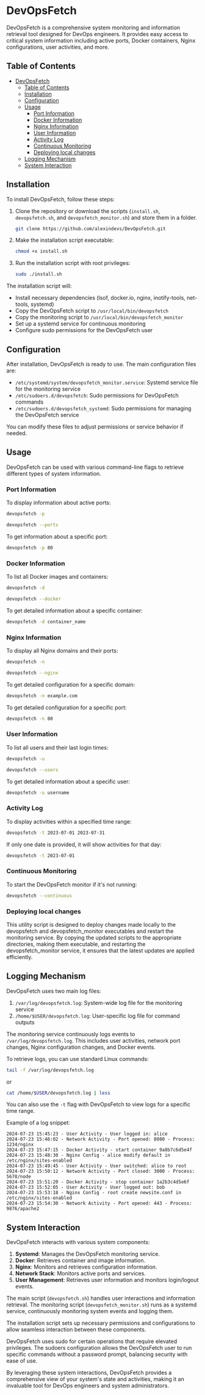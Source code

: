# DevOpsFetch

DevOpsFetch is a comprehensive system monitoring and information retrieval tool designed for DevOps engineers. It provides easy access to critical system information including active ports, Docker containers, Nginx configurations, user activities, and more.

## Table of Contents

- [DevOpsFetch](#devopsfetch)
  - [Table of Contents](#table-of-contents)
  - [Installation](#installation)
  - [Configuration](#configuration)
  - [Usage](#usage)
    - [Port Information](#port-information)
    - [Docker Information](#docker-information)
    - [Nginx Information](#nginx-information)
    - [User Information](#user-information)
    - [Activity Log](#activity-log)
    - [Continuous Monitoring](#continuous-monitoring)
    - [Deploying local changes](#deploying-local-changes)
  - [Logging Mechanism](#logging-mechanism)
  - [System Interaction](#system-interaction)

## Installation

To install DevOpsFetch, follow these steps:

1. Clone the repository or download the scripts (`install.sh`, `devopsfetch.sh`, and `devopsfetch_monitor.sh`) and store them in a folder.

   ```bash
   git clone https://github.com/alexindevs/DevOpsFetch.git
   ```

2. Make the installation script executable:

   ```bash
   chmod +x install.sh
   ```

3. Run the installation script with root privileges:

   ```bash
   sudo ./install.sh
   ```

The installation script will:

- Install necessary dependencies (lsof, docker.io, nginx, inotify-tools, net-tools, systemd)
- Copy the DevOpsFetch script to `/usr/local/bin/devopsfetch`
- Copy the monitoring script to `/usr/local/bin/devopsfetch_monitor`
- Set up a systemd service for continuous monitoring
- Configure sudo permissions for the DevOpsFetch user

## Configuration

After installation, DevOpsFetch is ready to use. The main configuration files are:

- `/etc/systemd/system/devopsfetch_monitor.service`: Systemd service file for the monitoring service
- `/etc/sudoers.d/devopsfetch`: Sudo permissions for DevOpsFetch commands
- `/etc/sudoers.d/devopsfetch_systemd`: Sudo permissions for managing the DevOpsFetch service

You can modify these files to adjust permissions or service behavior if needed.

## Usage

DevOpsFetch can be used with various command-line flags to retrieve different types of system information.

### Port Information

To display information about active ports:

```bash
devopsfetch -p
```

```bash
devopsfetch --ports
```

To get information about a specific port:

```bash
devopsfetch -p 80
```

### Docker Information

To list all Docker images and containers:

```bash
devopsfetch -d
```

```bash
devopsfetch --docker
```

To get detailed information about a specific container:

```bash
devopsfetch -d container_name
```

### Nginx Information

To display all Nginx domains and their ports:

```bash
devopsfetch -n
```

```bash
devopsfetch --nginx
```

To get detailed configuration for a specific domain:

```bash
devopsfetch -n example.com
```

To get detailed configuration for a specific port:

```bash
devopsfetch -n 80
```

### User Information

To list all users and their last login times:

```bash
devopsfetch -u
```

```bash
devopsfetch --users
```

To get detailed information about a specific user:

```bash
devopsfetch -u username
```

### Activity Log

To display activities within a specified time range:

```bash
devopsfetch -t 2023-07-01 2023-07-31
```

If only one date is provided, it will show activities for that day:

```bash
devopsfetch -t 2023-07-01
```

### Continuous Monitoring

To start the DevOpsFetch monitor if it's not running:

```bash
devopsfetch --continuous
```

### Deploying local changes

This utility script is designed to deploy changes made locally to the devopsfetch and devopsfetch_monitor executables and restart the monitoring service. By copying the updated scripts to the appropriate directories, making them executable, and restarting the devopsfetch_monitor service, it ensures that the latest updates are applied efficiently.

## Logging Mechanism

DevOpsFetch uses two main log files:

1. `/var/log/devopsfetch.log`: System-wide log file for the monitoring service
2. `/home/$USER/devopsfetch.log`: User-specific log file for command outputs

The monitoring service continuously logs events to `/var/log/devopsfetch.log`. This includes user activities, network port changes, Nginx configuration changes, and Docker events.

To retrieve logs, you can use standard Linux commands:

```bash
tail -f /var/log/devopsfetch.log
```

or

```bash
cat /home/$USER/devopsfetch.log | less
```

You can also use the `-t` flag with DevOpsFetch to view logs for a specific time range.

Example of a log snippet:

```plaintext
2024-07-23 15:45:23 - User Activity - User logged in: alice
2024-07-23 15:46:02 - Network Activity - Port opened: 8080 - Process: 1234/nginx
2024-07-23 15:47:15 - Docker Activity - start container 9a8b7c6d5e4f
2024-07-23 15:48:30 - Nginx Config - alice modify default in /etc/nginx/sites-enabled
2024-07-23 15:49:45 - User Activity - User switched: alice to root
2024-07-23 15:50:12 - Network Activity - Port closed: 3000 - Process: 5678/node
2024-07-23 15:51:20 - Docker Activity - stop container 1a2b3c4d5e6f
2024-07-23 15:52:05 - User Activity - User logged out: bob
2024-07-23 15:53:18 - Nginx Config - root create newsite.conf in /etc/nginx/sites-enabled
2024-07-23 15:54:30 - Network Activity - Port opened: 443 - Process: 9876/apache2
```

## System Interaction

DevOpsFetch interacts with various system components:

1. **Systemd**: Manages the DevOpsFetch monitoring service.
2. **Docker**: Retrieves container and image information.
3. **Nginx**: Monitors and retrieves configuration information.
4. **Network Stack**: Monitors active ports and services.
5. **User Management**: Retrieves user information and monitors login/logout events.

The main script (`devopsfetch.sh`) handles user interactions and information retrieval. The monitoring script (`devopsfetch_monitor.sh`) runs as a systemd service, continuously monitoring system events and logging them.

The installation script sets up necessary permissions and configurations to allow seamless interaction between these components.

DevOpsFetch uses sudo for certain operations that require elevated privileges. The sudoers configuration allows the DevOpsFetch user to run specific commands without a password prompt, balancing security with ease of use.

By leveraging these system interactions, DevOpsFetch provides a comprehensive view of your system's state and activities, making it an invaluable tool for DevOps engineers and system administrators.
